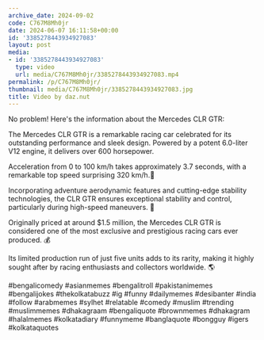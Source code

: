 ```yaml
---
archive_date: 2024-09-02
code: C767M8Mh0jr
date: 2024-06-07 16:11:58+00:00
id: '3385278443934927083'
layout: post
media:
- id: '3385278443934927083'
  type: video
  url: media/C767M8Mh0jr/3385278443934927083.mp4
permalink: /p/C767M8Mh0jr/
thumbnail: media/C767M8Mh0jr/3385278443934927083.jpg
title: Video by daz.nut
---
```


No problem! Here's the information about the Mercedes CLR GTR:  
  
The Mercedes CLR GTR is a remarkable racing car celebrated for its outstanding performance and sleek design. Powered by a potent 6.0-liter V12 engine, it delivers over 600 horsepower.  
  
Acceleration from 0 to 100 km/h takes approximately 3.7 seconds, with a remarkable top speed surprising 320 km/h.🥇  
  
Incorporating adventure aerodynamic features and cutting-edge stability technologies, the CLR GTR ensures exceptional stability and control, particularly during high-speed maneuvers. 💨  
  
Originally priced at around $1.5 million, the Mercedes CLR GTR is considered one of the most exclusive and prestigious racing cars ever produced. 💰  
  
Its limited production run of just five units adds to its rarity, making it highly sought after by racing enthusiasts and collectors worldwide. 🌎  
  
#bengalicomedy #asianmemes #bengalitroll #pakistanimemes #bengalijokes #thekolkatabuzz #ig #funny #dailymemes #desibanter #india #follow #arabmemes #sylhet #relatable #comedy #muslim #trending #muslimmemes #dhakagraam #bengaliquote #brownmemes #dhakagram #halalmemes #kolkatadiary #funnymeme #banglaquote #bongguy #igers #kolkataquotes